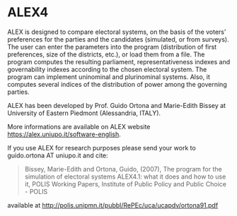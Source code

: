 # ALEX4
ALEX is designed to compare electoral systems, on the basis of the voters’ preferences for the parties and the candidates (simulated, or from surveys).
The user can enter the parameters into the program (distribution of first preferences, size of the districts, etc.), or load them from a file. The program computes the resulting parliament, representativeness indexes and governability indexes according to the chosen electoral system.
The program can implement uninominal and plurinominal systems.
Also, it computes several indices of the distribution of power among the governing parties.

ALEX has been developed by Prof. Guido Ortona and Marie-Edith Bissey at University of Eastern Piedmont (Alessandria, ITALY).

More informations are available on ALEX website <https://alex.uniupo.it/software-english>.

If you use ALEX for research purposes please send your work to guido.ortona AT uniupo.it and cite:
> Bissey, Marie-Edith and Ortona, Guido, (2007), The program for the simulation of electoral systems ALEX4.1: what it does and how to use it, POLIS Working Papers, Institute of Public Policy and Public Choice - POLIS

available at <http://polis.unipmn.it/pubbl/RePEc/uca/ucapdv/ortona91.pdf>
